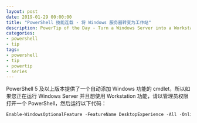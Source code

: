 ```yaml
---
layout: post
date: 2019-01-29 00:00:00
title: "PowerShell 技能连载 - 将 Windows 服务器转变为工作站"
description: PowerTip of the Day - Turn a Windows Server into a Workstation
categories:
- powershell
- tip
tags:
- powershell
- tip
- powertip
- series
---
```

PowerShell 5 及以上版本提供了一个自动添加 Windows 功能的 cmdlet，所以如果您正在运行 Windows Server 并且想使用 Workstation 功能，请以管理员权限打开一个 PowerShell，然后运行以下代码：

```powershell
Enable-WindowsOptionalFeature -FeatureName DesktopExperience -All -Online -NoRestart
```

<!--本文国际来源：[Turn a Windows Server into a Workstation](https://community.idera.com/database-tools/powershell/powertips/b/tips/posts/turn-a-windows-server-into-a-workstation)-->

